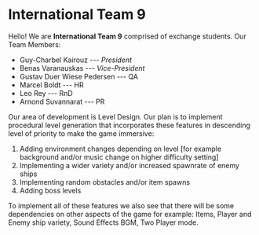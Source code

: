 # International Team 9
Hello!  We are **International Team 9** comprised of exchange
students.  Our Team Members:
- Guy-Charbel Kairouz --- *President*
 - Benas Varanauskas --- *Vice-President*
 - Gustav Duer Wiese Pedersen --- QA
 - Marcel Boldt --- HR 
 - Leo Rey --- RnD
 - Arnond Suvannarat --- PR

Our area of development is Level Design. Our plan is to implement
procedural level generation that incorporates these features in descending level of priority to
make the game immersive:

<ol>
<li>Adding environment changes depending on level [for example background and/or music change on higher difficulty setting]</li>
<li>Implementing a wider variety and/or increased spawnrate of enemy ships</li> 
<li>Implementing random obstacles and/or item spawns</li>
<li>Adding boss levels</li>
</ol>

To implement all of these features we also see that there will be
some dependencies on other aspects of the game for example:
Items, Player and Enemy ship variety, Sound Effects BGM, Two
Player mode.


